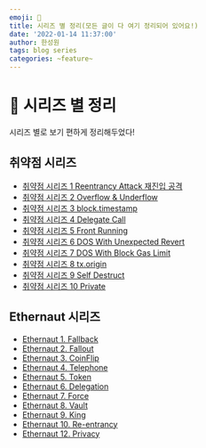 ```yaml
---
emoji: 🧢
title: 시리즈 별 정리(모든 글이 다 여기 정리되어 있어요!) 
date: '2022-01-14 11:37:00'
author: 한성원
tags: blog series 
categories: ~feature~
---
```



# 👋 시리즈 별 정리
시리즈 별로 보기 편하게 정리해두었다!

## 취약점 시리즈
- [취약점 시리즈 1 Reentrancy Attack 재진입 공격](https://holyhansss.github.io/vulnerability/reentrancy_attack/reentrancy_attack/)
- [취약점 시리즈 2 Overflow & Underflow](https://holyhansss.github.io/vulnerability/over_under_flow/over_under_flow/)
- [취약점 시리즈 3 block.timestamp](https://holyhansss.github.io/vulnerability/block_timestamp/block_timestamp/)
- [취약점 시리즈 4 Delegate Call](https://holyhansss.github.io/vulnerability/delegate_call/delegate_call/)
- [취약점 시리즈 5 Front Running](https://holyhansss.github.io/vulnerability/front_running/front_running/)
- [취약점 시리즈 6 DOS With Unexpected Revert](https://holyhansss.github.io/vulnerability/dos_with_unexpected_revert/dos_unexpected_revert/)
- [취약점 시리즈 7 DOS With Block Gas Limit](https://holyhansss.github.io/vulnerability/dos_with_block_gas_limit/dos_block_gas_limit/)
- [취약점 시리즈 8 tx.origin](https://holyhansss.github.io/vulnerability/tx.origin/tx_origin/)
- [취약점 시리즈 9 Self Destruct](https://holyhansss.github.io/vulnerability/selfdestruct/selfdestruct/)
- [취약점 시리즈 10 Private](https://holyhansss.github.io/vulnerability/private_variable/private_variable/)




## Ethernaut 시리즈
- [Ethernaut 1. Fallback](https://holyhansss.github.io/ethernaut/1_fallback_ethernaut/1_fallback_ethernaut/) 
- [Ethernaut 2. Fallout](https://holyhansss.github.io/ethernaut/2_fallout_ethernaut/2_fallout_ethernaut/)
- [Ethernaut 3. CoinFlip](https://holyhansss.github.io/ethernaut/3_coinFilp_ethernaut/3_coinFlip_ethernaut/)
- [Ethernaut 4. Telephone](https://holyhansss.github.io/ethernaut/4_telephone_ethernaut/4_telephone_ethernaut/)
- [Ethernaut 5. Token](https://holyhansss.github.io/ethernaut/5_token_ethernaut/5_token_ethernaut/)
- [Ethernaut 6. Delegation](https://holyhansss.github.io/ethernaut/6_delegation_ethernaut/6_delegation_ethernaut/)
- [Ethernaut 7. Force](https://holyhansss.github.io/ethernaut/7_force_ethernaut/7_force_ethernaut/)
- [Ethernaut 8. Vault](https://holyhansss.github.io/ethernaut/8_vault_ethernaut/8_vault_ethernaut/)
- [Ethernaut 9. King](https://holyhansss.github.io/ethernaut/9_king_ethernaut/9_king_ethernaut/)
- [Ethernaut 10. Re-entrancy](https://holyhansss.github.io/ethernaut/10_Re-entrancy_ethernaut/10_Re-entrancy_ethernaut/)
- [Ethernaut 12. Privacy](https://holyhansss.github.io/ethernaut/12_privacy_ethernaut/12_privacy_ethernaut/)


```toc

```